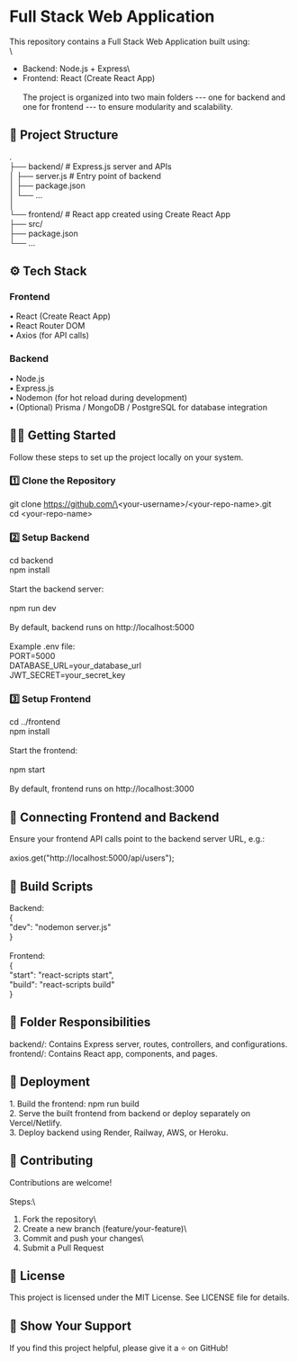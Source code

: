 # Full Stack Web Application

This repository contains a Full Stack Web Application built using:\
\
- Backend: Node.js + Express\
- Frontend: React (Create React App)\
\
The project is organized into two main folders --- one for backend and
one for frontend --- to ensure modularity and scalability.

## 📁 Project Structure

.\
├── backend/ \# Express.js server and APIs\
│ ├── server.js \# Entry point of backend\
│ ├── package.json\
│ └── \...\
│\
└── frontend/ \# React app created using Create React App\
├── src/\
├── package.json\
└── \...

## ⚙️ Tech Stack

### Frontend

• React (Create React App)\
• React Router DOM\
• Axios (for API calls)

### Backend

• Node.js\
• Express.js\
• Nodemon (for hot reload during development)\
• (Optional) Prisma / MongoDB / PostgreSQL for database integration

## 🧑‍💻 Getting Started

Follow these steps to set up the project locally on your system.

### 1️⃣ Clone the Repository

git clone https://github.com/\<your-username\>/\<your-repo-name\>.git\
cd \<your-repo-name\>

### 2️⃣ Setup Backend

cd backend\
npm install\
\
Start the backend server:\
\
npm run dev\
\
By default, backend runs on http://localhost:5000\
\
Example .env file:\
PORT=5000\
DATABASE_URL=your_database_url\
JWT_SECRET=your_secret_key

### 3️⃣ Setup Frontend

cd ../frontend\
npm install\
\
Start the frontend:\
\
npm start\
\
By default, frontend runs on http://localhost:3000

## 🔗 Connecting Frontend and Backend

Ensure your frontend API calls point to the backend server URL, e.g.:\
\
axios.get(\"http://localhost:5000/api/users\");

## 🧩 Build Scripts

Backend:\
{\
\"dev\": \"nodemon server.js\"\
}\
\
Frontend:\
{\
\"start\": \"react-scripts start\",\
\"build\": \"react-scripts build\"\
}

## 🧠 Folder Responsibilities

backend/: Contains Express server, routes, controllers, and
configurations.\
frontend/: Contains React app, components, and pages.

## 🚀 Deployment

1\. Build the frontend: npm run build\
2. Serve the built frontend from backend or deploy separately on
Vercel/Netlify.\
3. Deploy backend using Render, Railway, AWS, or Heroku.

## 🤝 Contributing

Contributions are welcome!\
\
Steps:\
1. Fork the repository\
2. Create a new branch (feature/your-feature)\
3. Commit and push your changes\
4. Submit a Pull Request

## 🧾 License

This project is licensed under the MIT License. See LICENSE file for
details.

## 🌟 Show Your Support

If you find this project helpful, please give it a ⭐ on GitHub!

